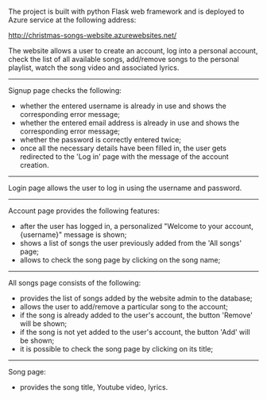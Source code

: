 The project is built with python Flask web framework and is deployed to Azure service at the following address:

http://christmas-songs-website.azurewebsites.net/

The website allows a user to create an account, log into a personal account, check the list of all available songs, add/remove songs to the personal playlist, watch the song video and associated lyrics.

-------------------------------------------------------------

Signup page checks the following:

- whether the entered username is already in use and shows the corresponding error message;
- whether the entered email address is already in use and shows the corresponding error message;
- whether the password is correctly entered twice;
- once all the necessary details have been filled in, the user gets redirected to the 'Log in' page with the message of the account creation.

-------------------------------------------------------------

Login page allows the user to log in using the username and password.

-------------------------------------------------------------

Account page provides the following features:

- after the user has logged in, a personalized "Welcome to your account, {username}" message is shown;
- shows a list of songs the user previously added from the 'All songs' page;
- allows to check the song page by clicking on the song name;

-------------------------------------------------------------

All songs page consists of the following:

- provides the list of songs added by the website admin to the database;
- allows the user to add/remove a particular song to the account;
- if the song is already added to the user's account, the button 'Remove' will be shown;
- if the song is not yet added to the user's account, the button 'Add' will be shown;
- it is possible to check the song page by clicking on its title;

-------------------------------------------------------------

Song page:

- provides the song title, Youtube video, lyrics.